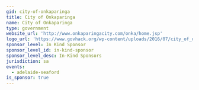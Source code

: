 ```yaml
---
gid: city-of-onkaparinga
title: City of Onkaparinga
name: City of Onkaparinga
type: government
website_url: 'http://www.onkaparingacity.com/onka/home.jsp'
logo_url: 'https://www.govhack.org/wp-content/uploads/2016/07/city_of_onkaparinga.png'
sponsor_level: In Kind Sponsor
sponsor_level_id: in-kind-sponsor
sponsor_level_desc: In-Kind Sponsors
jurisdiction: sa
events:
  - adelaide-seaford
is_sponsor: true
---
```

